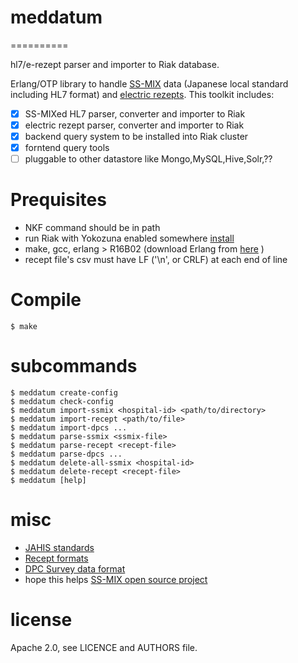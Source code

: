 # meddatum
==========

hl7/e-rezept parser and importer to Riak database.

Erlang/OTP library to handle [SS-MIX](http://www.hci-bc.com/ss-mix/ssmix/) data (Japanese local standard including HL7 format) and [electric rezepts](http://www.ssk.or.jp/rezept/). This toolkit includes:

- [x] SS-MIXed HL7 parser, converter and importer to Riak
- [x] electric rezept parser, converter and importer to Riak
- [x] backend query system to be installed into Riak cluster
- [x] forntend query tools
- [ ] pluggable to other datastore like Mongo,MySQL,Hive,Solr,??

# Prequisites

- NKF command should be in path
- run Riak with Yokozuna enabled somewhere [install](https://github.com/basho/yokozuna/blob/master/docs/INSTALL.md)
- make, gcc, erlang > R16B02 (download Erlang from [here](http://erlang-users.jp) )
- recept file's csv must have LF ('\n', or CRLF) at each end of line

# Compile

```
$ make
```

# subcommands

```
$ meddatum create-config
$ meddatum check-config
$ meddatum import-ssmix <hospital-id> <path/to/directory>
$ meddatum import-recept <path/to/file>
$ meddatum import-dpcs ...
$ meddatum parse-ssmix <ssmix-file>
$ meddatum parse-recept <recept-file>
$ meddatum parse-dpcs ...
$ meddatum delete-all-ssmix <hospital-id>
$ meddatum delete-recept <recept-file>
$ meddatum [help]
```

# misc

- [JAHIS standards](http://www.jahis.jp/jahis_hyojyun/seiteizumi_hyojyun/)
- [Recept formats](http://www.ssk.or.jp/rezept/iryokikan/iryokikan_02.html)
- [DPC Survey data format](http://www.prrism.com/dpc/setsumei_20140808.pdf)
- hope this helps [SS-MIX open source project](http://iryogakusei.com/portfolio-item/ss-mix%E3%82%AA%E3%83%BC%E3%83%97%E3%83%B3%E3%82%BD%E3%83%BC%E3%82%B9%E5%8C%96/)


# license

Apache 2.0, see LICENCE and AUTHORS file.
